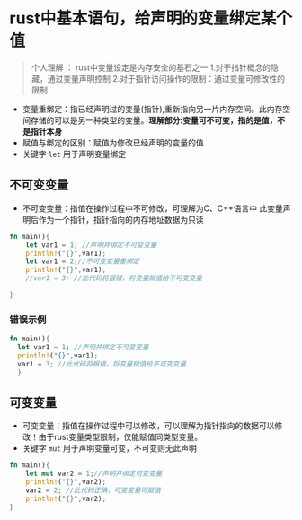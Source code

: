 # rust中基本语句，给声明的变量绑定某个值

> 个人理解 ： rust中变量设定是内存安全的基石之一 1.对于指针概念的隐藏，通过变量声明控制 2.对于指针访问操作的限制：通过变量可修改性的限制
- 变量重绑定：指已经声明过的变量(指针),重新指向另一片内存空间。此内存空间存储的可以是另一种类型的变量。**理解部分:变量可不可变，指的是值，不是指针本身**
- 赋值与绑定的区别：赋值为修改已经声明的变量的值
- 关键字 `let`  用于声明变量绑定

## 不可变变量

- 不可变变量：指值在操作过程中不可修改，可理解为C、C++语言中 此变量声明后作为一个指针，指针指向的内存地址数据为只读

```rust
fn main(){
    let var1 = 1; //声明并绑定不可变变量
    println!("{}",var1);
    let var1 = 2;//不可变变量重绑定
    println!("{}",var1);
    //var1 = 3; //此代码将报错，将变量赋值给不可变变量
    
}
```
### 错误示例
  ```rust
  fn main(){
    let var1 = 1; //声明并绑定不可变变量
    println!("{}",var1);
    var1 = 3; //此代码将报错，将变量赋值给不可变变量
    }

```


## 可变变量
- 可变变量：指值在操作过程中可以修改，可以理解为指针指向的数据可以修改！由于rust变量类型限制，仅能赋值同类型变量。
- 关键字 `mut` 用于声明变量可变，不可变则无此声明

```rust
fn main(){
    let mut var2 = 1;//声明并绑定可变变量
    println!("{}",var2);
    var2 = 2; //此代码正确，可变变量可赋值
    println!("{}",var2);
}
```